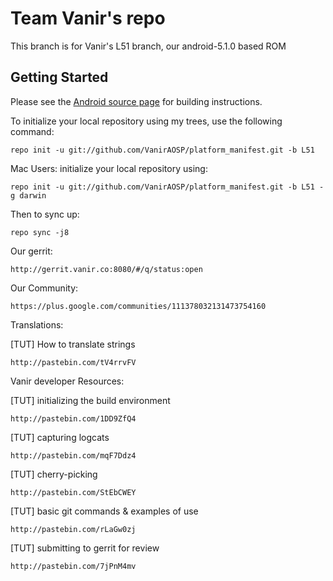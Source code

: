 Team Vanir's repo
===========

This branch is for Vanir's L51 branch, our android-5.1.0 based ROM


Getting Started
---------------

Please see the [Android source page](http://source.android.com/source/index.html) for building instructions.

To initialize your local repository using my trees, use the following command:

    repo init -u git://github.com/VanirAOSP/platform_manifest.git -b L51

Mac Users: initialize your local repository using:

    repo init -u git://github.com/VanirAOSP/platform_manifest.git -b L51 -g darwin

Then to sync up:

    repo sync -j8
    
Our gerrit:

	http://gerrit.vanir.co:8080/#/q/status:open

Our Community:

	https://plus.google.com/communities/111378032131473754160

Translations:

[TUT] How to translate strings

    http://pastebin.com/tV4rrvFV

Vanir developer Resources:

[TUT] initializing the build environment

	http://pastebin.com/1DD9ZfQ4

[TUT] capturing logcats
	
	http://pastebin.com/mqF7Ddz4

[TUT] cherry-picking

	http://pastebin.com/StEbCWEY
	
[TUT] basic git commands & examples of use

	http://pastebin.com/rLaGw0zj
	
[TUT] submitting to gerrit for review

	http://pastebin.com/7jPnM4mv

